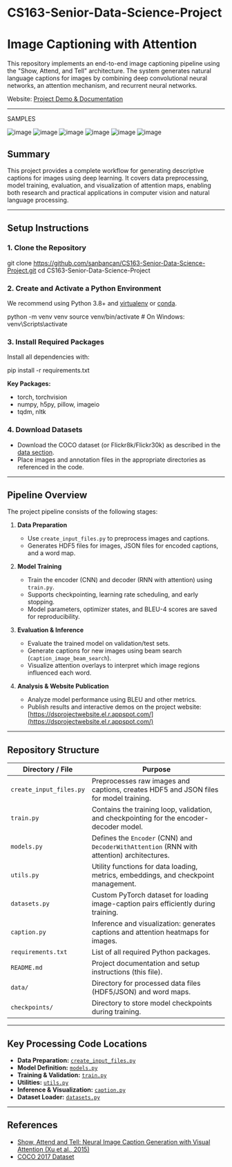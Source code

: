 # CS163-Senior-Data-Science-Project


# Image Captioning with Attention

This repository implements an end-to-end image captioning pipeline using the "Show, Attend, and Tell" architecture. The system generates natural language captions for images by combining deep convolutional neural networks, an attention mechanism, and recurrent neural networks.

Website: [Project Demo & Documentation](https://dsprojectwebsite.el.r.appspot.com/)

---
SAMPLES

![image](https://github.com/user-attachments/assets/9f199180-6601-4c28-ae67-d35867d003de)
![image](https://github.com/user-attachments/assets/42aca738-1bb0-4d99-a641-d252983135c7)
![image](https://github.com/user-attachments/assets/52063acd-9d79-4489-9d5e-858ba1e17997)
![image](https://github.com/user-attachments/assets/5f848e7e-f699-4300-bcab-8fcfed709226)
![image](https://github.com/user-attachments/assets/09922a56-091a-4859-ac9d-5d883c67922d)
![image](https://github.com/user-attachments/assets/af036e27-f580-4ad0-b30c-ed2a7740c55a)


## Summary

This project provides a complete workflow for generating descriptive captions for images using deep learning. It covers data preprocessing, model training, evaluation, and visualization of attention maps, enabling both research and practical applications in computer vision and natural language processing.

---

## Setup Instructions

### 1. Clone the Repository

git clone https://github.com/sanbancan/CS163-Senior-Data-Science-Project.git
cd CS163-Senior-Data-Science-Project


### 2. Create and Activate a Python Environment

We recommend using Python 3.8+ and [virtualenv](https://virtualenv.pypa.io/) or [conda](https://docs.conda.io/).

python -m venv venv
source venv/bin/activate # On Windows: venv\Scripts\activate


### 3. Install Required Packages

Install all dependencies with:

pip install -r requirements.txt


**Key Packages:**
- torch, torchvision
- numpy, h5py, pillow, imageio
- tqdm, nltk

### 4. Download Datasets

- Download the COCO dataset (or Flickr8k/Flickr30k) as described in the [data section](#data).
- Place images and annotation files in the appropriate directories as referenced in the code.

---

## Pipeline Overview

The project pipeline consists of the following stages:

1. **Data Preparation**
    - Use `create_input_files.py` to preprocess images and captions.
    - Generates HDF5 files for images, JSON files for encoded captions, and a word map.

2. **Model Training**
    - Train the encoder (CNN) and decoder (RNN with attention) using `train.py`.
    - Supports checkpointing, learning rate scheduling, and early stopping.
    - Model parameters, optimizer states, and BLEU-4 scores are saved for reproducibility.

3. **Evaluation & Inference**
    - Evaluate the trained model on validation/test sets.
    - Generate captions for new images using beam search (`caption_image_beam_search`).
    - Visualize attention overlays to interpret which image regions influenced each word.

4. **Analysis & Website Publication**
    - Analyze model performance using BLEU and other metrics.
    - Publish results and interactive demos on the project website: [https://dsprojectwebsite.el.r.appspot.com/](https://dsprojectwebsite.el.r.appspot.com/)

---

## Repository Structure

| Directory / File         | Purpose                                                                                      |
|------------------------- |---------------------------------------------------------------------------------------------|
| `create_input_files.py`  | Preprocesses raw images and captions, creates HDF5 and JSON files for model training.       |
| `train.py`               | Contains the training loop, validation, and checkpointing for the encoder-decoder model.    |
| `models.py`              | Defines the `Encoder` (CNN) and `DecoderWithAttention` (RNN with attention) architectures.  |
| `utils.py`               | Utility functions for data loading, metrics, embeddings, and checkpoint management.         |
| `datasets.py`            | Custom PyTorch dataset for loading image-caption pairs efficiently during training.         |
| `caption.py`             | Inference and visualization: generates captions and attention heatmaps for images.          |
| `requirements.txt`       | List of all required Python packages.                                                       |
| `README.md`              | Project documentation and setup instructions (this file).                                   |
| `data/`                  | Directory for processed data files (HDF5/JSON) and word maps.                              |
| `checkpoints/`           | Directory to store model checkpoints during training.                                       |

---

## Key Processing Code Locations

- **Data Preparation:** [`create_input_files.py`](create_input_files.py)
- **Model Definition:** [`models.py`](models.py)
- **Training & Validation:** [`train.py`](train.py)
- **Utilities:** [`utils.py`](utils.py)
- **Inference & Visualization:** [`caption.py`](caption.py)
- **Dataset Loader:** [`datasets.py`](datasets.py)


---

## References

- [Show, Attend and Tell: Neural Image Caption Generation with Visual Attention (Xu et al., 2015)](https://arxiv.org/abs/1502.03044)
- [COCO 2017 Dataset](https://cocodataset.org/#download)
